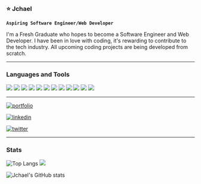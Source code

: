 ### ⭐ Jchael 


**`Aspiring Software Engineer/Web Developer`**

I'm a Fresh Graduate who hopes to become a Software Engineer and Web Developer. I have been in love with coding, it's rewarding to contribute to the tech industry. All upcoming coding projects are being developed from scratch. 

------------------------------------------- 

### Languages and Tools

<img src="https://img.shields.io/badge/html5-%23E34F26.svg?style=for-the-badge&logo=html5&logoColor=white">   <img src="https://img.shields.io/badge/css3-02569B?style=for-the-badge&logo=css3&logoColor=white">   <img src="https://img.shields.io/badge/javascript%20-%23323330.svg?&style=for-the-badge&logo=javascript&logoColor=%23F7DF1E">   <img src="https://img.shields.io/badge/tailwindcss-172554?style=for-the-badge&logo=tailwindcss&logoColor=38bdf8">   <img src="https://img.shields.io/badge/react-%2320232a.svg?style=for-the-badge&logo=react&logoColor=%2361DAFB">  <img src="http://img.shields.io/badge/-Dart-075985?style=for-the-badge&logo=dart&logoColor=white">   <img src="https://img.shields.io/badge/Flutter-02569B?style=for-the-badge&logo=flutter&logoColor=white">   <img src="https://img.shields.io/badge/lua-172554?style=for-the-badge&logo=lua&logoColor=white">   <img src="https://img.shields.io/badge/git%20-black.svg?&style=for-the-badge&logo=git&logoColor=23F05032"/> <img src="http://img.shields.io/badge/-Github-000000?style=for-the-badge&logo=Github&logoColor=grey">  <img src="https://img.shields.io/badge/Neovim-042f2e?style=for-the-badge&logo=neovim&logoColor=white">   <img src="http://img.shields.io/badge/Cursor-000000?style=for-the-badge&logo=Visual-studio-code&logoColor=blue">    


-------
[![portfolio](https://img.shields.io/badge/my_portfolio-000?style=for-the-badge&logo=ko-fi&logoColor=white)](https://jchael-homepage.vercel.app/)

[![linkedin](https://img.shields.io/badge/linkedin-0A66C2?style=for-the-badge&logo=linkedin&logoColor=white)](https://www.linkedin.com/in/jhon-michael-abbas-40b5602a3/)

[![twitter](https://img.shields.io/badge/facebook-4267B2?style=for-the-badge&logo=facebook&logoColor=white)](https://facebook.com/johnmichael.abbas/)

---
### Stats

![Top Langs](https://github-readme-stats.vercel.app/api/top-langs/?username=Jchael12&layout=compact%theme=tokyonight)
<img src='https://github-readme-stats.vercel.app/api/top-langs/?username=Jchael12&layout=compact&theme=tokyonight'/>


![Jchael's GitHub stats](https://github-readme-stats.vercel.app/api?username=Jchael12&show_icons=true&theme=tokyonight)
